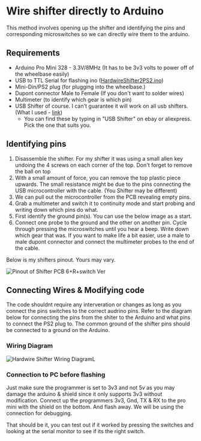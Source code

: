 # Wire shifter directly to Arduino
This method involves opening up the shifter and identifying the pins and corresponding microswitches so we can directly wire them to the arduino.

## Requirements
* Arduino Pro Mini 328 - 3.3V/8MHz (It has to be 3v3 volts to power off of the wheelbase easily)
* USB to TTL Serial for flashing ino ([HardwireShifter2PS2.ino](/HardwireShifter2PS2/HardwireShifter2PS2.ino "HardwireShifter2PS2.ino"))
* Mini-Din/PS2 plug (for plugging into the wheelbase.)
* Dupont connector Male to Female (If you don't want to solder wires)
* Multimeter (to identify which gear is which pin)
* USB Shifter of course. I can't guarantee it will work on all usb shifters. (What I used - [link](Images/USB%20Shifter.jpg "USB Shifter"))
  * You can find these by typing in "USB Shifter" on ebay or aliexpress. Pick the one that suits you.

## Identifying pins
1. Disassemble the shifter. For my shifter it was using a small allen key undoing the 4 screws on each corner of the top. Don't forget to remove the ball on top
2. With a small amount of force, you can remove the top plastic piece upwards. The small resistance might be due to the pins connecting the USB microcontroller with the cable. (You Shifter may be different)
3. We can pull out the microcontroller from the PCB revealing empty pins.
4. Grab a multimeter and switch it to continuity mode and start probing and writing down which pins do what.
5. First identify the ground pin(s). You can use the below image as a start. 
6. Connect one probe to the ground and the other on another pin. Cycle through pressing the microswitches until you hear a beep. Write down which gear that was. If you want to make life a bit easier, use a male to male dupont connector and connect the multimeter probes to the end of the cable.

Below is my shifters pinout. Yours may vary.

![Pinout of Shifter PCB 6+R+switch Ver](https://github.com/azzajess/USB-Shifter-to-Thrustmaster-Wheelbase/assets/40465008/bc0d2ea4-aaf2-4b70-ab95-aa42036b9a00)

## Connecting Wires & Modifying code
The code shouldnt require any interveration or changes as long as you connect the pins switches to the correct audrino pins. Refer to the diagram below for connecting the pins from the shiter to the Arduino and what pins to connect the PS2 plug to. The common ground of the shifter pins should be connected to a ground on the Arduino.

### Wiring Diagram

![Hardwire Shifter Wiring DiagramL](https://github.com/azzajess/USB-Shifter-to-Thrustmaster-Wheelbase/assets/40465008/d3780173-6143-4a0a-9bc5-9cf9eb9b1583)


### Connection to PC before flashing
Just make sure the programmer is set to 3v3 and not 5v as you may damage the arduino & shield since it only supports 3v3 without modification. Connect up the programmers 3v3, Gnd, TX & RX to the pro mini with the shield on the bottom. And flash away. We will be using the connection for debugging.

That should be it, you can test out if it worked by pressing the switches and looking at the serial monitor to see if its the right switch.
